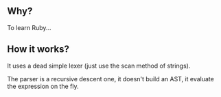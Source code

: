 ## Why? ##

To learn Ruby...

## How it works? ##

It uses a dead simple lexer (just use the scan method of strings).

The parser is a recursive descent one, it doesn't build an AST, it evaluate the expression on the fly.


